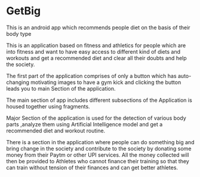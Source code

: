# GetBig
This is an android app which recommends people diet on the basis of their body type 


This is an application based on fitness and
athletics for people which are into fitness and
want to have easy access to different kind of
diets and workouts and get a recommended diet 
and clear all their doubts and help the society.


The first part of the application comprises of only a button which has auto-changing
 motivating images to have a gym kick and clicking the button leads you to main 
Section of the application.


The main section of app includes different subsections of the
Application is housed together using fragments.


Major Section of the application is used for the detection of various body parts ,analyze them 
using Artificial Intelligence model and get a recommended diet and workout routine.


There is a section in the application where people can do something big and 
bring change in the society and contribute to 
the society by donating some money from their
Paytm or other UPI services. All the money 
collected will then be provided to Athletes
who  cannot finance their training so that they
can train without tension of their finances and
can get better athletes.      
